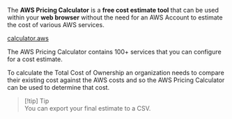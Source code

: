 The **AWS Pricing Calculator** is a **free cost estimate tool** that can be used within your **web browser** without the need for an AWS Account to estimate the cost of various AWS services.

[calculator.aws](https://calculator.aws)

The AWS Pricing Calculator contains 100+ services that you can configure for a cost estimate.

To calculate the Total Cost of Ownership an organization needs to compare their existing cost against the AWS costs and so the AWS Pricing Calculator can be used to determine that cost.

 > 
 > \[!tip\] Tip  
 > You can export your final estimate to a CSV.
